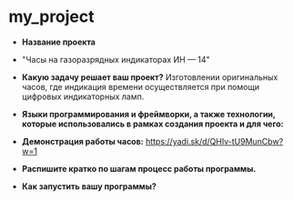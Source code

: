# my_project
- **Название проекта**
- "Часы на газоразрядных индикаторах ИН — 14"

- **Какую задачу решает ваш проект?**
Изготовлении оригинальных часов, где индикация времени осуществляется при помощи цифровых индикаторных ламп.

- **Языки программирования и фреймворки, а также технологии, которые использовались в рамках создания проекта и для чего:**

- **Демонстрация работы часов:**
https://yadi.sk/d/QHIv-tU9MunCbw?w=1

- **Распишите кратко по шагам процесс работы программы.**

- **Как запустить вашу программы?**
